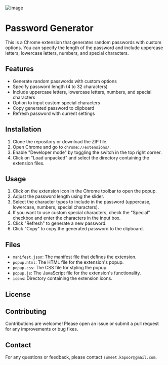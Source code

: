 ![image](https://github.com/user-attachments/assets/327241e6-1d64-4dbb-9823-231b939501a2)


# Password Generator

This is a Chrome extension that generates random passwords with custom options. You can specify the length of the password and include uppercase letters, lowercase letters, numbers, and special characters.

## Features

- Generate random passwords with custom options
- Specify password length (4 to 32 characters)
- Include uppercase letters, lowercase letters, numbers, and special characters
- Option to input custom special characters
- Copy generated password to clipboard
- Refresh password with current settings

## Installation

1. Clone the repository or download the ZIP file.
2. Open Chrome and go to `chrome://extensions/`.
3. Enable "Developer mode" by toggling the switch in the top right corner.
4. Click on "Load unpacked" and select the directory containing the extension files.

## Usage

1. Click on the extension icon in the Chrome toolbar to open the popup.
2. Adjust the password length using the slider.
3. Select the character types to include in the password (uppercase, lowercase, numbers, special characters).
4. If you want to use custom special characters, check the "Special" checkbox and enter the characters in the input box.
5. Click "Refresh" to generate a new password.
6. Click "Copy" to copy the generated password to the clipboard.

## Files

- `manifest.json`: The manifest file that defines the extension.
- `popup.html`: The HTML file for the extension's popup.
- `popup.css`: The CSS file for styling the popup.
- `popup.js`: The JavaScript file for the extension's functionality.
- `icons`: Directory containing the extension icons.

## License


## Contributing

Contributions are welcome! Please open an issue or submit a pull request for any improvements or bug fixes.

## Contact

For any questions or feedback, please contact `sumeet.kapoor@gmail.com`.
